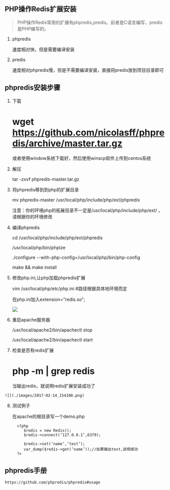 ## PHP操作Redis扩展安装

> PHP操作Redis常用的扩展有phpredis,predis。前者是C语言编写，predis是PHP编写的。

1. phpredis

    速度相对快，但是需要编译安装

2. predis

    速度相对phpredis慢，但是不需要编译安装，直接将predis放到项目目录即可

## phpredis安装步骤

   1. 下载

		# wget https://github.com/nicolasff/phpredis/archive/master.tar.gz
  
       或者使用window系统下载好，然后使用winscp软件上传到centos系统

   2. 解压

      	tar -zxvf phpredis-master.tar.gz

   3. 将phpredis移到到php的扩展目录

        mv phpredis-master /usr/local/php/include/php/ext/phpredis

		注意：你的环境php的拓展目录不一定是/usr/local/php/include/php/ext/ ，请根据你的环境修改

   4. 编译phpredis

        cd /usr/local/php/include/php/ext/phpredis

		/usr/local/php/bin/phpize 

		./configure  --with-php-config=/usr/local/php/bin/php-config

		make && make install

   5. 修改php.ini,让php加载phpredis扩展
   
		vim /usr/local/php/etc/php.ini   #路径根据具体地环境而定

	    在php.ini加入extension="redis.so"; 

      ![](./images/phpredis.png)

   6. 重启apache服务器

      	/usr/local/apache2/bin/apachectl stop

		/usr/local/apache2/bin/apachectl start

   7. 检查是否有redis扩展

		# php -m | grep redis
	
		 当输出redis，就说明redis扩展安装成功了

	![](./images/2017-02-14_154100.png)


   8. 测试例子

       在apache的根目录写一个demo.php

			<?php
			   $redis = new Redis();
			   $redis->connect(‘127.0.0.1’,6379);
			
			   $redis->set(‘name’,’test’);
			   var_dump($redis->get(‘name’));//如果输出test,说明成功
			?>



## phpredis手册

	https://github.com/phpredis/phpredis#usage



  


